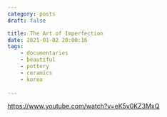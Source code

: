 ```yaml
---
category: posts
draft: false

title: The Art of Imperfection
date: 2021-01-02 20:00:16
tags:
    - documentaries
    - beautiful
    - pottery
    - ceramics
    - korea
    
---
```


https://www.youtube.com/watch?v=eK5v0KZ3MxQ
